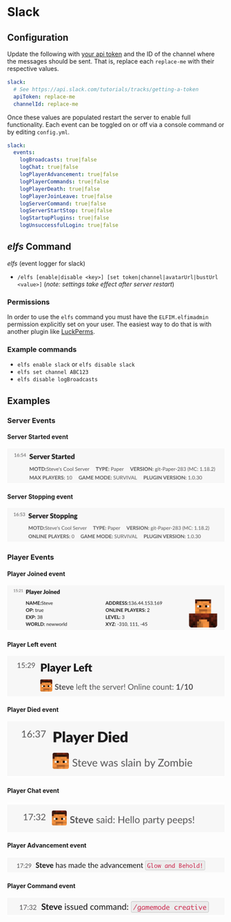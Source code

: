 # Slack

## Configuration

Update the following with [your api token](https://api.slack.com/tutorials/tracks/getting-a-token) and the ID of the
channel where the messages should be sent.
That is, replace each `replace-me` with their respective values.

```yaml
slack:
  # See https://api.slack.com/tutorials/tracks/getting-a-token
  apiToken: replace-me
  channelId: replace-me
```

Once these values are populated restart the server to enable full functionality. Each event can be toggled on or off via
a console command or by editing `config.yml`.

```yaml
slack:
  events:
    logBroadcasts: true|false
    logChat: true|false
    logPlayerAdvancement: true|false
    logPlayerCommands: true|false
    logPlayerDeath: true|false
    logPlayerJoinLeave: true|false
    logServerCommand: true|false
    logServerStartStop: true|false
    logStartupPlugins: true|false
    logUnsuccessfulLogin: true|false
```

## _elfs_ Command

_elfs_ (event logger for slack)

- `/elfs [enable|disable <key>] [set token|channel|avatarUrl|bustUrl <value>]` (_note: settings take effect after server
  restart_)

### Permissions

In order to use the `elfs` command you must have the `ELFIM.elfimadmin` permission explicitly set on your user. The
easiest way to do that is with another plugin like [LuckPerms](https://luckperms.net/).

### Example commands

- `elfs enable slack` or `elfs disable slack`
- `elfs set channel ABC123`
- `elfs disable logBroadcasts`

## Examples

### Server Events

#### Server Started event

![server started](SlackServerStarted.png)

#### Server Stopping event

![server stopping](SlackServerStopping.png)

### Player Events

#### Player Joined event

![player joined](SlackPlayerJoin.png)

#### Player Left event

![player leaves](SlackPlayerLeft.png)

#### Player Died event

![player died](SlackPlayerDied.png)

#### Player Chat event

![player chat](SlackPlayerChat.png)

#### Player Advancement event

![player advancement](SlackPlayerAdvancement.png)

#### Player Command event

![player command](SlackPlayerCommand.png)